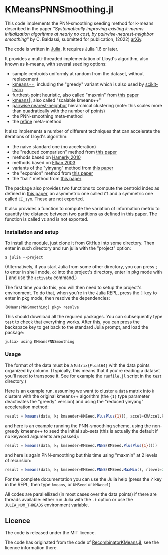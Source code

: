 # KMeansPNNSmoothing.jl

This code implements the PNN-smoothing seeding method for k-means described in the paper
*"Systematically improving existing k-means initialization algorithms
at nearly no cost, by pairwise-nearest-neighbor smoothing"* by C. Baldassi,
submitted for publication, (2022) [arXiv][pnns_paper].

The code is written in [Julia]. It requires Julia 1.6 or later.

It provides a multi-threaded implementation of Lloyd's algorithm, also known as k-means,
with several seeding options:
* sample centroids uniformly at random from the dataset, without replacement
* [kmeans++][km++], including the "greedy" variant which is also used by
  [scikit-learn][sklearnkmeans]
* furthest-point heuristic, also called "maxmin" from [this paper][maxmin]
* [kmeans‖][scalable], also called "scalable kmeans++"
* [pairwise nearest-neighbor][PNN] hierarchical clustering (note: this scales more
  than quadratically with the number of points)
* the PNN-smoothing meta-method
* the [refine][refine] meta-method

It also implements a number of different techniques that can accelerate the iterations
of Lloyd's algorithm:
* the naive standard one (no acceleration)
* the "reduced comparison" method from [this paper][reduced_comparison]
* methods based on [Hamerly 2010][hamerly]
* methods based on [Elkan 2003][elkan]
* variants of the "yinyang" method from [this paper][yinyang]
* the "exponion" method from [this paper][exponion]
* the "ball" method from [this paper][ball]

The package also provides two functions to compute the centroid index as defined in [this paper][CI],
an asymmetric one called `CI` and a symmetric one called `CI_sym`. These are not exported.

It also provides a function to compute the variation of information metric to quantify the
distance between two partitions as defined in [this paper][VI]. The function is called `VI` and is
not exported.

### Installation and setup

To install the module, just clone it from GitHub into some directory. Then enter in such directory
and run julia with the "project" option:

```
$ julia --project
```

(Alternatively, if you start Julia from some other directory, you can press <kbd>;</kbd> to enter
in shell mode, `cd` into the project's directory, enter in pkg mode with <kbd>]</kbd> and use the
`activate` command.)

The first time you do this, you will then need to setup the project's environment. To do that,
when you're in the Julia REPL, press the <kbd>]</kbd> key to enter in pkg mode, then resolve the
dependencies:

```
(KMeansPNNSmoothing) pkg> resolve
```

This should download all the required packages. You can subsequently type `test` to check that
everything works. After this, you can press the backspace key to get back to the standard Julia
prompt, and load the package:

```
julia> using KMeansPNNSmoothing
```

### Usage

The format of the data must be a `Matrix{Float64}` with the data points organized by column.
(Typically, this means that if you're reading a dataset you'll need to transpose it. See for
example the `runfile.jl` script in the `test` directory.)

Here is an example run, assuming we want to cluster a `data` matrix into `k` clusters with
the original kmeans++ algorithm (the `{1}` type parameter deactivates the "greedy" version)
and using the "reduced yinyang" acceleration method:
```julia
result = kmeans(data, k; kmseeder=KMSeed.PlusPlus{1}(), accel=KMAccel.Ryy)
```
and here is an example running the PNN-smoothing scheme, using the non-greedy kmeans++ to
seed the initial sub-sets (this is actually the default if no keyword arguments are
passed):
```julia
result = kmeans(data, k; kmseeder=KMSeed.PNNS(KMSeed.PlusPlus{1}()))
```
and here is again PNN-smoothing but this time using "maxmin" at 2 levels of recursion:
```julia
result = kmeans(data, k; kmseeder=KMSeed.PNNS(KMSeed.MaxMin(), rlevel=2))
```

For the complete documentation you can use the Julia help (press the <kbd>?</kbd> key in
the REPL, then type `kmeans`, or `KMSeed` or `KMAccel`)

All codes are parallellized (in most cases over the data points) if there are threads
available: either run Julia with the `-t` option or use the `JULIA_NUM_THREADS` environment
variable.

## Licence

The code is released under the MIT licence.

The code has originated from the code of [RecombinatorKMeans.jl][reckmeans_repo], see the
licence information there.

[pnns_paper]: https://arxiv.org/abs/2202.03949
[Julia]: https://julialang.org
[km++]: https://scholar.google.com/scholar?cluster=16794944444927209316
[sklearnkmeans]: https://github.com/scikit-learn/scikit-learn/blob/master/sklearn/cluster/_kmeans.py
[maxmin]: https://ieeexplore.ieee.org/document/329844
[scalable]: https://arxiv.org/abs/1203.6402
[PNN]: https://ieeexplore.ieee.org/document/35395
[refine]: http://citeseerx.ist.psu.edu/viewdoc/download?doi=10.1.1.50.8528&rep=rep1&type=pdf
[CI]: https://www.sciencedirect.com/science/article/abs/pii/S0031320314001150
[VI]: https://www.sciencedirect.com/science/article/pii/S0047259X06002016?via%3Dihub
[reckmeans_repo]: https://github.com/carlobaldassi/RecombinatorKMeans.jl
[reduced_comparison]: https://doi.org/10.1109/TPAMI.2020.3008694
[hamerly]: https://doi.org/10.1137/1.9781611972801.12
[elkan]: https://www.aaai.org/Papers/ICML/2003/ICML03-022.pdf
[yinyang]: https://proceedings.mlr.press/v37/ding15.html
[exponion]: https://proceedings.mlr.press/v48/newling16.html
[ball]: https://doi.org/10.1109/TPAMI.2020.3008694

